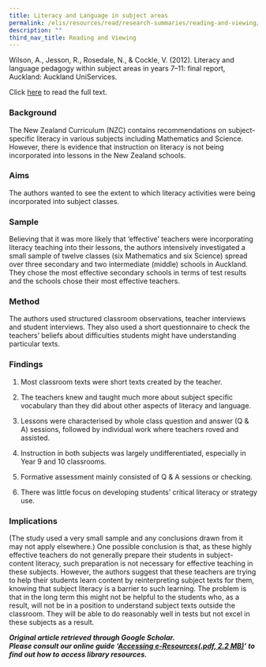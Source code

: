 ```yaml
---
title: Literacy and Language in subject areas
permalink: /elis/resources/read/research-summaries/reading-and-viewing/literacy-and-language-in-subject-areas/
description: ""
third_nav_title: Reading and Viewing
---
```

Wilson, A., Jesson, R., Rosedale, N., & Cockle, V. (2012). Literacy and language pedagogy within subject areas in years 7–11: final report, Auckland: Auckland UniServices.  
  
Click [here](http://www.educationcounts.govt.nz/__data/assets/pdf_file/0003/116346/Literacy-and-Language-Pedagogy-within-Subject-Areas-in-Years-7-11.pdf) to read the full text.

### Background

The New Zealand Curriculum (NZC) contains recommendations on subject-specific literacy in various subjects including Mathematics and Science. However, there is evidence that instruction on literacy is not being incorporated into lessons in the New Zealand schools.

### Aims

The authors wanted to see the extent to which literacy activities were being incorporated into subject classes.

### Sample

Believing that it was more likely that ‘effective’ teachers were incorporating literacy teaching into their lessons, the authors intensively investigated a small sample of twelve classes (six Mathematics and six Science) spread over three secondary and two intermediate (middle) schools in Auckland. They chose the most effective secondary schools in terms of test results and the schools chose their most effective teachers.

### Method

The authors used structured classroom observations, teacher interviews and student interviews. They also used a short questionnaire to check the teachers’ beliefs about difficulties students might have understanding particular texts.

### Findings

1. Most classroom texts were short texts created by the teacher.

2. The teachers knew and taught much more about subject specific vocabulary than they did about other aspects of literacy and language.

3. Lessons were characterised by whole class question and answer (Q & A) sessions, followed by individual work where teachers roved and assisted.

4. Instruction in both subjects was largely undifferentiated, especially in Year 9 and 10 classrooms.

5. Formative assessment mainly consisted of Q & A sessions or checking.

6. There was little focus on developing students’ critical literacy or strategy use.

### Implications

(The study used a very small sample and any conclusions drawn from it may not apply elsewhere.) One possible conclusion is that, as these highly effective teachers do not generally prepare their students in subject-content literacy, such preparation is not necessary for effective teaching in these subjects. However, the authors suggest that these teachers are trying to help their students learn content by reinterpreting subject texts for them, knowing that subject literacy is a barrier to such learning. The problem is that in the long term this might not be helpful to the students who, as a result, will not be in a position to understand subject texts outside the classroom. They will be able to do reasonably well in tests but not excel in these subjects as a result.



_**Original article retrieved through Google Scholar.**_  
**_Please consult our online guide ‘[Accessing e-Resources(.pdf, 2.2 MB)](https://academyofsingaporeteachers-moe-edu-sg-admin.cwp.sg/elis/resources/read/research-summaries/reading-and-viewing/18e45074-6b1b-4ac7-811f-1a8da16c4f81 "Accessing e-Resources")’ to find out how to access library resources._**